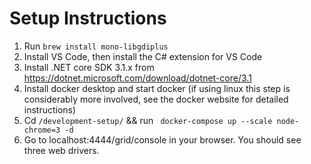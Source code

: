 # Setup Instructions

1. Run `brew install mono-libgdiplus`
2. Install VS Code, then install the C# extension for VS Code
3. Install .NET core SDK 3.1.x from https://dotnet.microsoft.com/download/dotnet-core/3.1
4. Install docker desktop and start docker (if using linux this step is considerably more involved, see the docker website for detailed instructions)
5. Cd `/development-setup/` && run ` docker-compose up --scale node-chrome=3 -d`
6. Go to localhost:4444/grid/console in your browser. You should see three web drivers.